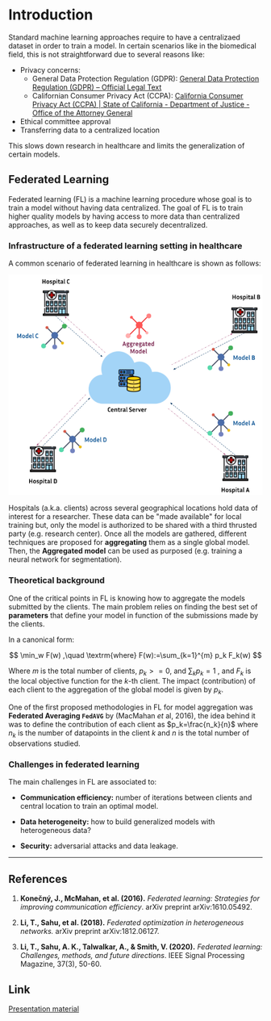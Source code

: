 # Introduction

Standard machine learning approaches require to have a centralizaed dataset in order to train a model. In certain scenarios like in the biomedical field, this is not straightforward due to several reasons like:

* Privacy concerns:
  * General Data Protection Regulation (GDPR): [General Data Protection Regulation (GDPR) – Official Legal Text](https://gdpr-info.eu/)
  * Californian Consumer Privacy Act (CCPA): [California Consumer Privacy Act (CCPA) | State of California - Department of Justice - Office of the Attorney General](https://oag.ca.gov/privacy/ccpa)
* Ethical committee approval
* Transferring data to a centralized location

This slows down research in healthcare and limits the generalization of certain models.

## Federated Learning

Federated learning (FL) is a machine learning procedure whose goal is to train a model without having data centralized. The goal of FL is to train higher quality models by having access to more data than centralized approaches, as well as to keep data securely decentralized. 

### Infrastructure of a federated learning setting in healthcare

A common scenario of federated learning in healthcare is shown as follows:

![](./fl-graph.png)

Hospitals (a.k.a. clients) across several geographical locations hold data of interest for a researcher. These data can be "made available" for local training but, only the model is authorized to be shared with a third thrusted party (e.g. research center). Once all the models are gathered, different techniques are proposed for **aggregating** them as a single global model. Then, the **Aggregated model** can be used as purposed (e.g. training a neural network for segmentation).

### Theoretical background

One of the critical points in FL is knowing how to aggregate the models submitted by the clients. The main problem relies on finding the best set of **parameters** that define your model in function of the submissions made by the clients.

In a canonical form:

$$
\min_w F(w) ,\quad \textrm{where} F(w):=\sum_{k=1}^{m} p_k F_k(w)
$$

Where $m$ is the total number of clients, $p_k>=0$, and $\sum_k p_k=1$ , and $F_k$ is the local objective function for the $k$-th client. The impact (contribution) of each client to the aggregation of the global model is given by $p_k$.

One of the first proposed methodologies in FL for model aggregation was **Federated Averaging `FedAVG`** by (MacMahan _et_ al, 2016), the idea behind it was to define the contribution of each client as $p_k=\frac{n_k}{n}$ where $n_k$ is the number of datapoints in the client $k$ and $n$ is the total number of observations studied.

### Challenges in federated learning

The main challenges in FL are associated to:

- **Communication efficiency:** number of iterations between clients and central location to train an optimal model.

- **Data heterogeneity:** how to build generalized models with heterogeneous data?

- **Security:** adversarial attacks and data leakage.

---

## References

1. **Konečný, J., McMahan, et al. (2016).** *Federated learning: Strategies for improving communication efficiency*. arXiv preprint arXiv:1610.05492.

2. **Li, T., Sahu, et al. (2018).** *Federated optimization in heterogeneous networks.* arXiv preprint arXiv:1812.06127.

3. **Li, T., Sahu, A. K., Talwalkar, A., & Smith, V. (2020).** *Federated learning: Challenges, methods, and future directions*. IEEE Signal Processing Magazine, 37(3), 50-60.

## Link

[Presentation material](https://ecaad164-c957-4008-a451-5e1098ff8953.filesusr.com/ugd/68a50d_a3d074241b3a4342be2fef2413ee61c7.pdf)
